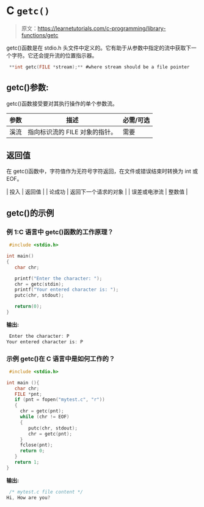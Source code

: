 # C `getc()`

> 原文：<https://learnetutorials.com/c-programming/library-functions/getc>

getc()函数是在 stdio.h 头文件中定义的。它有助于从参数中指定的流中获取下一个字符。它还会提升流的位置指示器。

```c
 **int getc(FILE *stream);** #where stream should be a file pointer 

```

## getc()参数:

getc()函数接受要对其执行操作的单个参数流。

| 参数 | 描述 | 必需/可选 |
| --- | --- | --- |
| 溪流 | 指向标识流的 FILE 对象的指针。 | 需要 |

## 返回值

在 getc()函数中，字符值作为无符号字符返回，在文件或错误结束时转换为 int 或 EOF。

| 投入 | 返回值 |
| 论成功 | 返回下一个请求的对象 |
| 误差或电渗流 | 整数值 |

## getc()的示例

### 例 1:C 语言中 getc()函数的工作原理？

```c
 #include <stdio.h>

int main()
{
   char chr;

   printf("Enter the character: ");
   chr = getc(stdin);
   printf("Your entered character is: ");
   putc(chr, stdout);

   return(0);
} 

```

**输出:**

```c
 Enter the character: P
Your entered character is: P 
```

### 示例 getc()在 C 语言中是如何工作的？

```c
 #include <stdio.h>

int main (){
   char chr;
   FILE *pnt;
   if (pnt = fopen("mytest.c", "r"))
   {
     chr = getc(pnt);
     while (chr != EOF)
     {
        putc(chr, stdout);
        chr = getc(pnt);
     }
     fclose(pnt);
     return 0;
   }
   return 1;
} 

```

**输出:**

```c
 /* mytest.c file content */
Hi, How are you? 
```